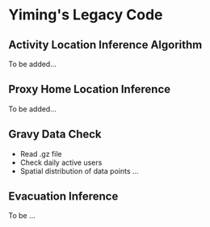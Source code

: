 # Yiming's Legacy Code
## Activity Location Inference Algorithm
To be added...

## Proxy Home Location Inference
To be added...

## Gravy Data Check
- Read .gz file
- Check daily active users
- Spatial distribution of data points
...

## Evacuation Inference
To be ...
